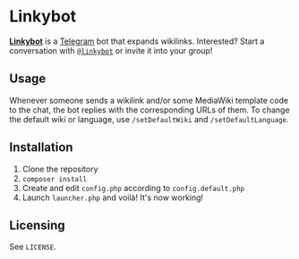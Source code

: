 # Linkybot

[**Linkybot**](https://telegram.me/linkybot) is a [Telegram](https://telegram.org/) bot that expands wikilinks. Interested? Start a conversation with [`@linkybot`](https://telegram.me/linkybot) or invite it into your group!

## Usage
Whenever someone sends a wikilink and/or some MediaWiki template code to the chat, the bot replies with the corresponding URLs of them. To change the default wiki or language, use `/setDefaultWiki` and `/setDefaultLanguage`.

## Installation
1. Clone the repository
2. `composer install`
3. Create and edit `config.php` according to `config.default.php`
4. Launch `launcher.php` and voilà! It's now working!

## Licensing
See `LICENSE`.
